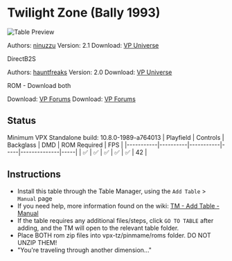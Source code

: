 ﻿# Twilight Zone (Bally 1993)

![Table Preview](../../images/vpx-tz.png)

Authors: [ninuzzu](https://vpuniverse.com/profile/5530-ninuzzu/)
Version: 2.1
Download: [VP Universe](https://vpuniverse.com/files/file/5500-twilight-zone-bally-1993/)

DirectB2S

Authors: [hauntfreaks](https://vpuniverse.com/profile/5216-hauntfreaks/)
Version: 2.0
Download: [VP Universe](https://vpuniverse.com/files/file/12147-twilight-zone-bally-1993-b2s-full-dmd/)

ROM - Download both

Download: [VP Forums](https://www.vpforums.org/index.php?app=downloads&showfile=1237)
Download: [VP Forums](https://www.vpforums.org/index.php?app=downloads&showfile=1236)

## Status 

Minimum VPX Standalone build: 10.8.0-1989-a764013
| Playfield | Controls | Backglass | DMD | ROM Required | FPS | 
|-----------|----------|-----------|-----|--------------|-----|
| :white_check_mark: | :white_check_mark: | :white_check_mark: | :white_check_mark: | :white_check_mark: | 42 |

## Instructions

- Install this table through the Table Manager, using the `Add Table` > `Manual` page
- If you need help, more information found on the wiki: [TM - Add Table - Manual](https://github.com/LegendsUnchained/vpx-standalone-alp4k/wiki/%5B04%5D-%F0%9F%A7%A1-TM-%E2%80%90-Other-Features#add-table---manual)
- If the table requires any additional files/steps, click `GO TO TABLE` after adding, and the TM will open to the relevant table folder.
- Place BOTH rom zip files into vpx-tz/pinmame/roms folder. DO NOT UNZIP THEM!
- "You're traveling through another dimension..."


